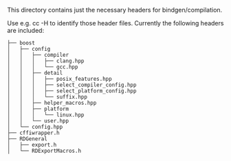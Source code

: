 This directory contains just the necessary headers for bindgen/compilation.    

Use e.g. cc -H to identify those header files. Currently the following headers are included:


```
├── boost
│   ├── config
│   │   ├── compiler
│   │   │   ├── clang.hpp
│   │   │   └── gcc.hpp
│   │   ├── detail
│   │   │   ├── posix_features.hpp
│   │   │   ├── select_compiler_config.hpp
│   │   │   ├── select_platform_config.hpp
│   │   │   └── suffix.hpp
│   │   ├── helper_macros.hpp
│   │   ├── platform
│   │   │   └── linux.hpp
│   │   └── user.hpp
│   └── config.hpp
├── cffiwrapper.h
├── RDGeneral
│   ├── export.h
│   └── RDExportMacros.h
```






